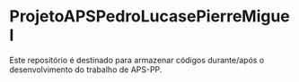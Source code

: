 # ProjetoAPSPedroLucasePierreMiguel
Este repositório é destinado para armazenar códigos durante/após o desenvolvimento do trabalho de APS-PP. 
